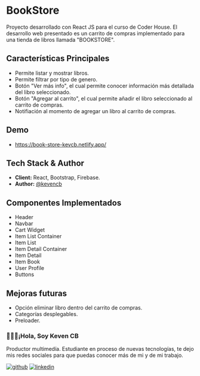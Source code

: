 # Book<i className="bi bi-bookmark-heart-fill"></i>Store

Proyecto desarrollado con React JS para el curso de Coder House. El desarrollo web presentado es un carrito de compras implementado para una tienda de libros llamada "BOOKSTORE".

## Características Principales

- Permite listar y mostrar libros.
- Permite filtrar por tipo de genero.
- Botón "Ver más info", el cual permite conocer información más detallada del libro seleccionado.
- Botón "Agregar al carrito", el cual permite añadir el libro seleccionado al carrito de compras.
- Notifiación al momento de agregar un libro al carrito de compras.

## Demo

- <https://book-store-kevcb.netlify.app/>

## Tech Stack & Author

- **Client:** React, Bootstrap, Firebase.
- **Author:** [@kevencb](https://github.com/kevencb)

## Componentes Implementados

- Header
- Navbar
- Cart Widget
- Item List Container
- Item List
- Item Detail Container
- Item Detail
- Item Book
- User Profile
- Buttons

## Mejoras futuras

- Opción eliminar libro dentro del carrito de compras.
- Categorías desplegables.
- Preloader.

### 👨🏻‍💻¡Hola, Soy Keven CB  

Productor multimedía. Estudiante en proceso de nuevas tecnologías, te dejo mis redes sociales para que puedas conocer más de mi y de mi trabajo.

[![github](https://img.shields.io/badge/GitHub-100000?style=for-the-badge&logo=github&logoColor=white)](https://github.com/kevencb)
[![linkedin](https://img.shields.io/badge/linkedin-0A66C2?style=for-the-badge&logo=linkedin&logoColor=white)](https://www.linkedin.com/in/keven-chaparro-658ab471/)
